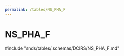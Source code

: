 ```yaml
---
permalink: /tables/NS_PHA_F
---
```

# NS\_PHA\_F
<!-- SPDX-License-Identifier: MPL-2.0 -->

<!-- ATTENTION : Ne pas supprimer ou modifier la ligne ci-dessous -->
#include "snds/tables/.schemas/DCIRS/NS_PHA_F.md"
<!-- ATTENTION : Ne pas supprimer ou modifier la ligne ci-dessus -->

